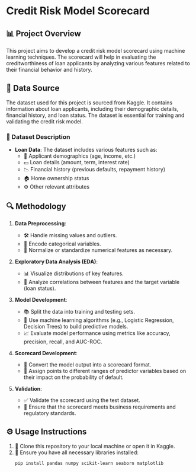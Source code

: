 # Credit Risk Model Scorecard

## 📊 Project Overview
This project aims to develop a credit risk model scorecard using machine learning techniques. The scorecard will help in evaluating the creditworthiness of loan applicants by analyzing various features related to their financial behavior and history.

## 📂 Data Source
The dataset used for this project is sourced from Kaggle. It contains information about loan applicants, including their demographic details, financial history, and loan status. The dataset is essential for training and validating the credit risk model.

### 📝 Dataset Description
- **Loan Data**: The dataset includes various features such as:
  - 👤 Applicant demographics (age, income, etc.)
  - 💵 Loan details (amount, term, interest rate)
  - 📉 Financial history (previous defaults, repayment history)
  - 🏠 Home ownership status
  - ⚙️ Other relevant attributes

## 🔍 Methodology
1. **Data Preprocessing**: 
   - 🛠️ Handle missing values and outliers.
   - 🔄 Encode categorical variables.
   - 📏 Normalize or standardize numerical features as necessary.

2. **Exploratory Data Analysis (EDA)**:
   - 📊 Visualize distributions of key features.
   - 🔗 Analyze correlations between features and the target variable (loan status).

3. **Model Development**:
   - 📚 Split the data into training and testing sets.
   - 🤖 Use machine learning algorithms (e.g., Logistic Regression, Decision Trees) to build predictive models.
   - 📈 Evaluate model performance using metrics like accuracy, precision, recall, and AUC-ROC.

4. **Scorecard Development**:
   - 📝 Convert the model output into a scorecard format.
   - 🎯 Assign points to different ranges of predictor variables based on their impact on the probability of default.

5. **Validation**:
   - ✅ Validate the scorecard using the test dataset.
   - 🏦 Ensure that the scorecard meets business requirements and regulatory standards.

## ⚙️ Usage Instructions
1. 🚀 Clone this repository to your local machine or open it in Kaggle.
2. 🔧 Ensure you have all necessary libraries installed:
   ```bash
   pip install pandas numpy scikit-learn seaborn matplotlib
   ```
